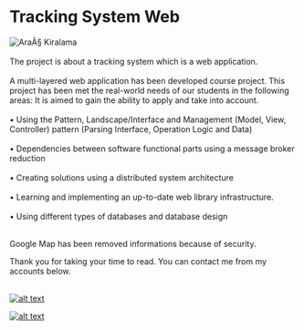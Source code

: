 
  # Tracking System Web
![AraÃ§ Kiralama](https://image.freepik.com/free-vector/businessman-with-smartphone-rents-car-street-via-carsharing-service-carsharing-service-short-periods-rent-best-taxi-alternative-concept-bright-vibrant-violet-isolated-illustration_335657-903.jpg)
<br><br>
 The project is about a tracking system which is a web application.
 <br><br>
A multi-layered web application has been developed course project. This project has been met the real-world needs of our students in the following areas:
It is aimed to gain the ability to apply and take into account.
<br><br>
• Using the Pattern, Landscape/Interface and Management (Model, View, Controller) pattern (Parsing Interface, Operation Logic and Data)
<br><br>
• Dependencies between software functional parts using a message broker
reduction
<br><br>
• Creating solutions using a distributed system architecture
<br><br>
• Learning and implementing an up-to-date web library infrastructure.
<br><br>
• Using different types of databases and database design
 <br><br>
 
Google Map has been removed informations because of security.
 
Thank you for taking your time to read. You can contact me from my accounts below.<br>
<br>

<a href="https://github.com/KenanSonuksun" target="_blank">

![alt text](https://img.shields.io/badge/GitHub-100000?style=for-the-badge&logo=github&logoColor=white)

</a>
<a href="https://www.linkedin.com/in/kenan-s%C3%B6n%C3%BCks%C3%BCn-598b121b0/" target="_blank">

![alt text](https://img.shields.io/badge/LinkedIn-0077B5?style=for-the-badge&logo=linkedin&logoColor=white)

</a>
